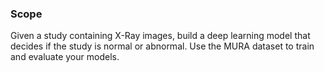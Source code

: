 ### Scope 

Given a study containing X-Ray images, build a deep learning model that decides if the study is normal or abnormal. 
Use the MURA dataset to train and evaluate your models.

